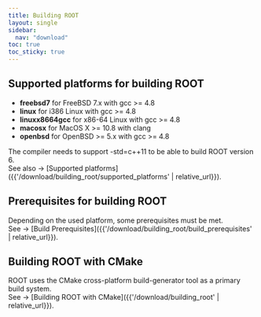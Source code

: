 ```yaml
---
title: Building ROOT
layout: single
sidebar:
  nav: "download"
toc: true
toc_sticky: true
---
```


## Supported platforms for building ROOT

- **freebsd7** for FreeBSD 7.x with gcc >= 4.8
- **linux** for i386 Linux with gcc >= 4.8
- **linuxx8664gcc** for x86-64 Linux with gcc >= 4.8
- **macosx** for MacOS X >= 10.8 with clang
- **openbsd** for OpenBSD >= 5.x with gcc >= 4.8

The compiler needs to support -std=c++11 to be able to build ROOT version 6.<br>
See also → [Supported platforms]({{'/download/building_root/supported_platforms' | relative_url}}).

## Prerequisites for building ROOT

Depending on the used platform, some prerequisites must be met.<br>
See → [Build Prerequisites]({{'/download/building_root/build_prerequisites' | relative_url}}).

## Building ROOT with CMake

ROOT uses the CMake cross-platform build-generator tool as a primary build system.<br>
See → [Building ROOT with CMake]({{'/download/building_root' | relative_url}}).
